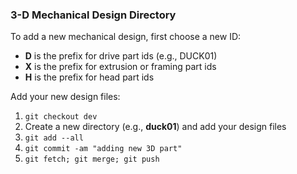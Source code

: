 ### 3-D Mechanical Design Directory

To add a new mechanical design, first choose a new ID:

* **D** is the prefix for drive part ids (e.g., DUCK01)
* **X** is the prefix for extrusion or framing part ids
* **H** is the prefix for head part ids

Add your new design files:

1. `git checkout dev`
1. Create a new directory (e.g., **duck01**) and add your design files
1. `git add --all`
1. `git commit -am "adding new 3D part"`
1. `git fetch; git merge; git push`
